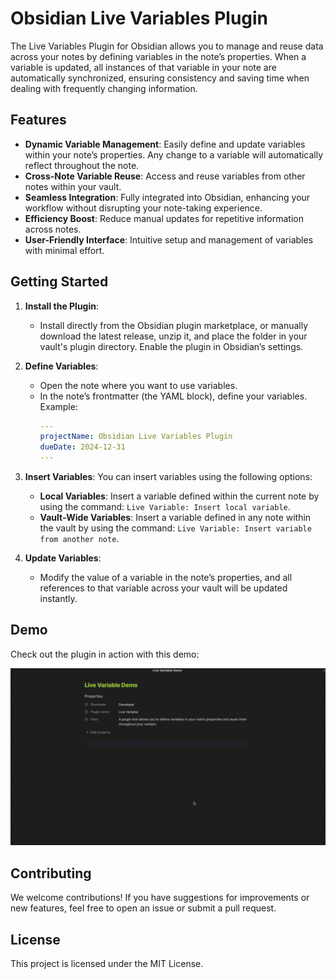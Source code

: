 # Obsidian Live Variables Plugin

The Live Variables Plugin for Obsidian allows you to manage and reuse data across your notes by defining variables in the note’s properties. When a variable is updated, all instances of that variable in your note are automatically synchronized, ensuring consistency and saving time when dealing with frequently changing information.

## Features
- **Dynamic Variable Management**: Easily define and update variables within your note’s properties. Any change to a variable will automatically reflect throughout the note.
- **Cross-Note Variable Reuse**: Access and reuse variables from other notes within your vault.
- **Seamless Integration**: Fully integrated into Obsidian, enhancing your workflow without disrupting your note-taking experience.
- **Efficiency Boost**: Reduce manual updates for repetitive information across notes.
- **User-Friendly Interface**: Intuitive setup and management of variables with minimal effort.

## Getting Started

1. **Install the Plugin**:
   - Install directly from the Obsidian plugin marketplace, or manually download the latest release, unzip it, and place the folder in your vault's plugin directory. Enable the plugin in Obsidian’s settings.

2. **Define Variables**:
   - Open the note where you want to use variables.
   - In the note’s frontmatter (the YAML block), define your variables. Example:
     ```yaml
     ---
     projectName: Obsidian Live Variables Plugin
     dueDate: 2024-12-31
     ---
     ```

3. **Insert Variables**:
   You can insert variables using the following options:
   - **Local Variables**: Insert a variable defined within the current note by using the command: `Live Variable: Insert local variable`.
   - **Vault-Wide Variables**: Insert a variable defined in any note within the vault by using the command: `Live Variable: Insert variable from another note`.

4. **Update Variables**:
   - Modify the value of a variable in the note’s properties, and all references to that variable across your vault will be updated instantly.

## Demo
Check out the plugin in action with this demo:

![Demo](demo/demo.gif)

## Contributing
We welcome contributions! If you have suggestions for improvements or new features, feel free to open an issue or submit a pull request.

## License
This project is licensed under the MIT License.
